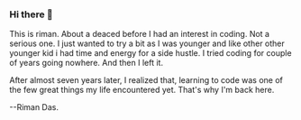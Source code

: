 ### Hi there 👋

This is riman. About a deaced before I had an interest in coding. Not a serious one. I just wanted to try a bit as I was younger and like other other younger kid i had time and energy for a side hustle. I tried coding for couple of years going nowhere. And then I left it. 

After almost seven years later, I realized that, learning to code was one of the few great things my life encountered yet. That's why I'm back here.

--Riman Das.

<!--
**rimanz/rimanz** is a ✨ _special_ ✨ repository because its `README.md` (this file) appears on your GitHub profile.

Here are some ideas to get you started:

- 🔭 I’m currently working on ...
- 🌱 I’m currently learning ...
- 👯 I’m looking to collaborate on ...
- 🤔 I’m looking for help with ...
- 💬 Ask me about ...
- 📫 How to reach me: ...
- 😄 Pronouns: ...
- ⚡ Fun fact: ...
-->
